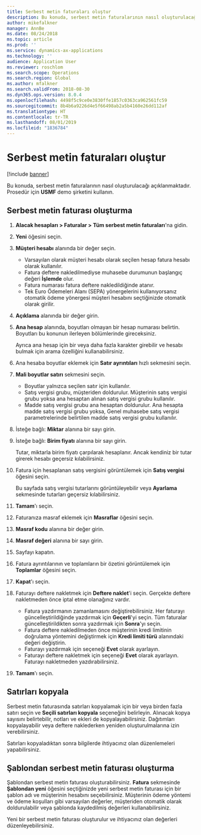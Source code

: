 ```yaml
---
title: Serbest metin faturaları oluştur
description: Bu konuda, serbest metin faturalarının nasıl oluşturulacağı açıklanmaktadır.
author: mikefalkner
manager: AnnBe
ms.date: 08/24/2018
ms.topic: article
ms.prod: ''
ms.service: dynamics-ax-applications
ms.technology: ''
audience: Application User
ms.reviewer: roschlom
ms.search.scope: Operations
ms.search.region: Global
ms.author: mfalkner
ms.search.validFrom: 2018-08-30
ms.dyn365.ops.version: 8.0.4
ms.openlocfilehash: 4498f5c9ce0e3830ffe1857c0363ca962561fc59
ms.sourcegitcommit: 8b4b6a9226d4e5f66498ab2a5b4160e26dd112af
ms.translationtype: HT
ms.contentlocale: tr-TR
ms.lasthandoff: 08/01/2019
ms.locfileid: "1836784"
---
```

# <a name="create-free-text-invoices"></a>Serbest metin faturaları oluştur

[!include [banner](../includes/banner.md)]

Bu konuda, serbest metin faturalarının nasıl oluşturulacağı açıklanmaktadır. Prosedür için **USMF** demo şirketini kullanın.

## <a name="create-a-free-text-invoice"></a>Serbest metin faturası oluşturma

1. **Alacak hesapları \> Faturalar \> Tüm serbest metin faturaları**'na gidin.
2. **Yeni** öğesini seçin.
3. **Müşteri hesabı** alanında bir değer seçin.

    * Varsayılan olarak müşteri hesabı olarak seçilen hesap fatura hesabı olarak kullanılır.
    * Fatura deftere nakledilmediyse muhasebe durumunun başlangıç değeri **İşlemde** olur.
    * Fatura numarası fatura deftere nakledildiğinde atanır.
    * Tek Euro Ödemeleri Alanı (SEPA) yönergelerini kullanıyorsanız otomatik ödeme yönergesi müşteri hesabını seçtiğinizde otomatik olarak girilir.

4. **Açıklama** alanında bir değer girin.
5. **Ana hesap** alanında, boyutları olmayan bir hesap numarası belirtin. Boyutları bu konunun ilerleyen bölümlerinde gireceksiniz.

    Ayrıca ana hesap için bir veya daha fazla karakter girebilir ve hesabı bulmak için arama özelliğini kullanabilirsiniz.

6. Ana hesaba boyutlar eklemek için **Satır ayrıntıları** hızlı sekmesini seçin.
7. **Mali boyutlar satırı** sekmesini seçin.

    * Boyutlar yalnızca seçilen satır için kullanılır.
    * Satış vergisi grubu, müşteriden doldurulur. Müşterinin satış vergisi grubu yoksa ana hesaptan alınan satış vergisi grubu kullanılır.
    * Madde satış vergisi grubu ana hesaptan doldurulur. Ana hesapta madde satış vergisi grubu yoksa, Genel muhasebe satış vergisi parametrelerinde belirtilen madde satış vergisi grubu kullanılır.

8. İsteğe bağlı: **Miktar** alanına bir sayı girin.
9. İsteğe bağlı: **Birim fiyatı** alanına bir sayı girin.

    Tutar, miktarla birim fiyatı çarpılarak hesaplanır. Ancak kendiniz bir tutar girerek hesabı geçersiz kılabilirsiniz.

10. Fatura için hesaplanan satış vergisini görüntülemek için **Satış vergisi** öğesini seçin.

    Bu sayfada satış vergisi tutarlarını görüntüleyebilir veya **Ayarlama** sekmesinde tutarları geçersiz kılabilirsiniz.

11. **Tamam**'ı seçin.
12. Faturanıza masraf eklemek için **Masraflar** öğesini seçin.
13. **Masraf kodu** alanına bir değer girin.
14. **Masraf değeri** alanına bir sayı girin.
15. Sayfayı kapatın.
16. Fatura ayrıntılarının ve toplamların bir özetini görüntülemek için **Toplamlar** öğesini seçin.
17. **Kapat**'ı seçin.
18. Faturayı deftere nakletmek için **Deftere naklet**'i seçin. Gerçekte deftere nakletmeden önce iptal etme olanağınız vardır.

    * Fatura yazdırmanın zamanlamasını değiştirebilirsiniz. Her faturayı güncelleştirildiğinde yazdırmak için **Geçerli**'yi seçin. Tüm faturalar güncelleştirildikten sonra yazdırmak için **Sonra**'yı seçin.
    * Fatura deftere nakledilmeden önce müşterinin kredi limitinin doğrulama yöntemini değiştirmek için **Kredi limiti türü** alanındaki değeri değiştirin.
    * Faturayı yazdırmak için seçeneği **Evet** olarak ayarlayın.
    * Faturayı deftere nakletmek için seçeneği **Evet** olarak ayarlayın. Faturayı nakletmeden yazdırabilirsiniz.

19. **Tamam**'ı seçin.

## <a name="copy-lines"></a>Satırları kopyala
Serbest metin faturasında satırları kopyalamak için bir veya birden fazla satırı seçin ve **Seçili satırları kopyala** seçeneğini belirleyin. Alınacak kopya sayısını belirtebilir, notları ve ekleri de kopyalayabilirsiniz. Dağıtımları kopyalayabilir veya deftere naklederken yeniden oluşturulmalarına izin verebilirsiniz.

Satırları kopyaladıktan sonra bilgilerde ihtiyacınız olan düzenlemeleri yapabilirsiniz.

## <a name="create-a-free-text-invoice-from-a-template"></a>Şablondan serbest metin faturası oluşturma
Şablondan serbest metin faturası oluşturabilirsiniz. **Fatura** sekmesinde **Şablondan yeni** öğesini seçtiğinizde yeni serbest metin faturası için bir şablon adı ve müşterinin hesabını seçebilirsiniz. Müşterinin ödeme yöntemi ve ödeme koşulları gibi varsayılan değerler, müşteriden otomatik olarak doldurulabilir veya şablonda kaydedilmiş değerleri kullanabilirsiniz.

Yeni bir serbest metin faturası oluşturulur ve ihtiyacınız olan değerleri düzenleyebilirsiniz.
